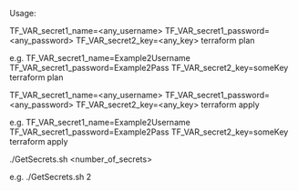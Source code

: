 Usage:

TF_VAR_secret1_name=<any_username> TF_VAR_secret1_password=<any_password> TF_VAR_secret2_key=<any_key> terraform plan

e.g.
TF_VAR_secret1_name=Example2Username TF_VAR_secret1_password=Example2Pass TF_VAR_secret2_key=someKey terraform plan

TF_VAR_secret1_name=<any_username> TF_VAR_secret1_password=<any_password> TF_VAR_secret2_key=<any_key> terraform apply

e.g.
TF_VAR_secret1_name=Example2Username TF_VAR_secret1_password=Example2Pass TF_VAR_secret2_key=someKey terraform apply

./GetSecrets.sh <number_of_secrets>

e.g.
./GetSecrets.sh 2